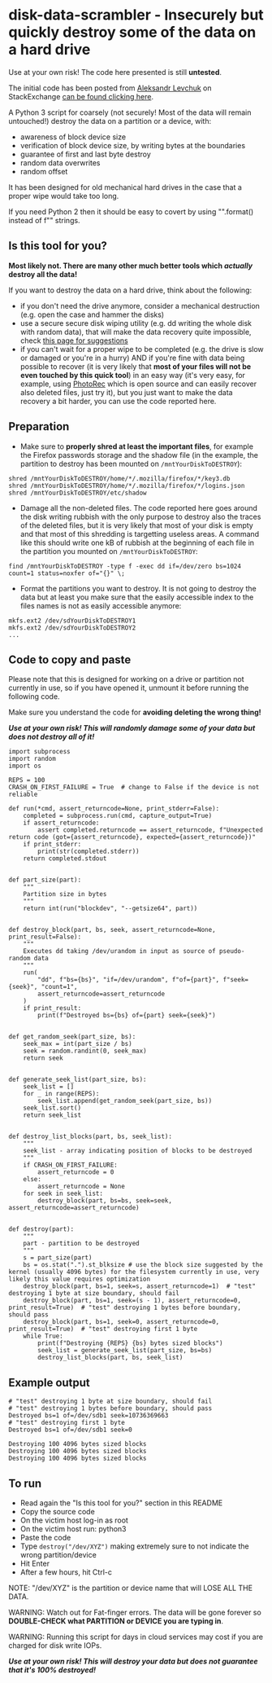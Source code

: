 #  disk-data-scrambler - Insecurely but quickly destroy some of the data on a hard drive

Use at your own risk! The code here presented is still **untested**.

The initial code has been posted from [Aleksandr Levchuk](https://serverfault.com/users/58336/aleksandr-levchuk) on StackExchange [can be found clicking here](https://serverfault.com/a/1001381).

A Python 3 script for coarsely (not securely! Most of the data will remain untouched!) destroy the data on a partition or a device, with:

* awareness of block device size
* verification of block device size, by writing bytes at the boundaries
* guarantee of first and last byte destroy
* random data overwrites
* random offset

It has been designed for old mechanical hard drives in the case that a proper wipe would take too long.

If you need Python 2 then it should be easy to covert by using "".format() instead of f"" strings.

## Is this tool for you?

**Most likely not. There are many other much better tools which _actually_ destroy all the data!**

If you want to destroy the data on a hard drive, think about the following:

* if you don't need the drive anymore, consider a mechanical destruction (e.g. open the case and hammer the disks)
* use a secure secure disk wiping utility (e.g. dd writing the whole disk with random data), that will make the data recovery quite impossible, check [this page for suggestions](https://wiki.archlinux.org/title/Securely_wipe_disk)
* if you can't wait for a proper wipe to be completed (e.g. the drive is slow or damaged or you're in a hurry) AND if you're fine with data being possible to recover (it is very likely that **most of your files will not be even touched by this quick tool**) in an easy way (it's very easy, for example, using [PhotoRec](https://www.cgsecurity.org/wiki/PhotoRec) which is open source and can easily recover also deleted files, just try it), but you just want to make the data recovery a bit harder, you can use the code reported here.

## Preparation

* Make sure to **properly shred at least the important files**, for example the Firefox passwords storage and the shadow file (in the example, the partition to destroy has been mounted on `/mntYourDiskToDESTROY`):

```
shred /mntYourDiskToDESTROY/home/*/.mozilla/firefox/*/key3.db
shred /mntYourDiskToDESTROY/home/*/.mozilla/firefox/*/logins.json
shred /mntYourDiskToDESTROY/etc/shadow
```

* Damage all the non-deleted files. The code reported here goes around the disk writing rubbish with the only purpose to destroy also the traces of the deleted files, but it is very likely that most of your disk is empty and that most of this shredding is targetting useless areas. A command like this should write one kB of rubbish at the beginning of each file in the partition you mounted on `/mntYourDiskToDESTROY`:

```
find /mntYourDiskToDESTROY -type f -exec dd if=/dev/zero bs=1024 count=1 status=noxfer of="{}" \;
```

* Format the partitions you want to destroy. It is not going to destroy the data but at least you make sure that the easily accessible index to the files names is not as easily accessible anymore:

```
mkfs.ext2 /dev/sdYourDiskToDESTROY1
mkfs.ext2 /dev/sdYourDiskToDESTROY2
...
```

## Code to copy and paste

Please note that this is designed for working on a drive or partition not currently in use, so if you have opened it, unmount it before running the following code.

Make sure you understand the code for **avoiding deleting the wrong thing!**

***Use at your own risk! This will randomly damage some of your data but does not destroy all of it!***

```
import subprocess
import random
import os

REPS = 100
CRASH_ON_FIRST_FAILURE = True  # change to False if the device is not reliable

def run(*cmd, assert_returncode=None, print_stderr=False):
    completed = subprocess.run(cmd, capture_output=True)
    if assert_returncode:
        assert completed.returncode == assert_returncode, f"Unexpected return code (got={assert_returncode}, expected={assert_returncode})"
    if print_stderr:
        print(str(completed.stderr))
    return completed.stdout


def part_size(part):
    """
    Partition size in bytes
    """
    return int(run("blockdev", "--getsize64", part))


def destroy_block(part, bs, seek, assert_returncode=None, print_result=False):
    """
    Executes dd taking /dev/urandom in input as source of pseudo-random data
    """
    run(
        "dd", f"bs={bs}", "if=/dev/urandom", f"of={part}", f"seek={seek}", "count=1",
        assert_returncode=assert_returncode
    )
    if print_result:
        print(f"Destroyed bs={bs} of={part} seek={seek}")


def get_random_seek(part_size, bs):
    seek_max = int(part_size / bs)
    seek = random.randint(0, seek_max)
    return seek


def generate_seek_list(part_size, bs):
    seek_list = []
    for _ in range(REPS):
        seek_list.append(get_random_seek(part_size, bs))
    seek_list.sort()
    return seek_list


def destroy_list_blocks(part, bs, seek_list):
    """
    seek_list - array indicating position of blocks to be destroyed
    """
    if CRASH_ON_FIRST_FAILURE:
        assert_returncode = 0
    else:
        assert_returncode = None
    for seek in seek_list:
        destroy_block(part, bs=bs, seek=seek, assert_returncode=assert_returncode)


def destroy(part):
    """
    part - partition to be destroyed
    """
    s = part_size(part)
    bs = os.stat(".").st_blksize # use the block size suggested by the kernel (usually 4096 bytes) for the filesystem currently in use, very likely this value requires optimization
    destroy_block(part, bs=1, seek=s, assert_returncode=1)  # "test" destroying 1 byte at size boundary, should fail
    destroy_block(part, bs=1, seek=(s - 1), assert_returncode=0, print_result=True)  # "test" destroying 1 bytes before boundary, should pass
    destroy_block(part, bs=1, seek=0, assert_returncode=0, print_result=True)  # "test" destroying first 1 byte
    while True:
        print(f"Destroying {REPS} {bs} bytes sized blocks")
        seek_list = generate_seek_list(part_size, bs=bs)
        destroy_list_blocks(part, bs, seek_list)

```


## Example output

```
# "test" destroying 1 byte at size boundary, should fail
# "test" destroying 1 bytes before boundary, should pass
Destroyed bs=1 of=/dev/sdb1 seek=10736369663
# "test" destroying first 1 byte
Destroyed bs=1 of=/dev/sdb1 seek=0

Destroying 100 4096 bytes sized blocks
Destroying 100 4096 bytes sized blocks
Destroying 100 4096 bytes sized blocks

```


## To run

* Read again the "Is this tool for you?" section in this README
* Copy the source code
* On the victim host log-in as root
* On the victim host run: python3
* Paste the code
* Type `destroy("/dev/XYZ")` making extremely sure to not indicate the wrong partition/device
* Hit Enter
* After a few hours, hit Ctrl-c

NOTE: "/dev/XYZ" is the partition or device name that will LOSE ALL THE DATA.

WARNING: Watch out for Fat-finger errors. The data will be gone forever so **DOUBLE-CHECK what PARTITION or DEVICE you are typing in**.

WARNING: Running this script for days in cloud services may cost if you are charged for disk write IOPs.

***Use at your own risk! This will destroy your data but does not guarantee that it's 100% destroyed!***


